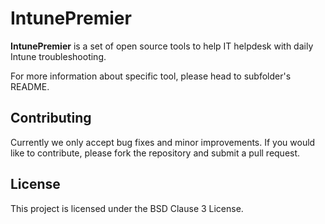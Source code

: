 # IntunePremier
**IntunePremier** is a set of open source tools to help IT helpdesk with daily Intune troubleshooting.

For more information about specific tool, please head to subfolder's README.

## Contributing

Currently we only accept bug fixes and minor improvements. If you would like to contribute, please fork the repository and submit a pull request.

## License

This project is licensed under the BSD Clause 3 License.